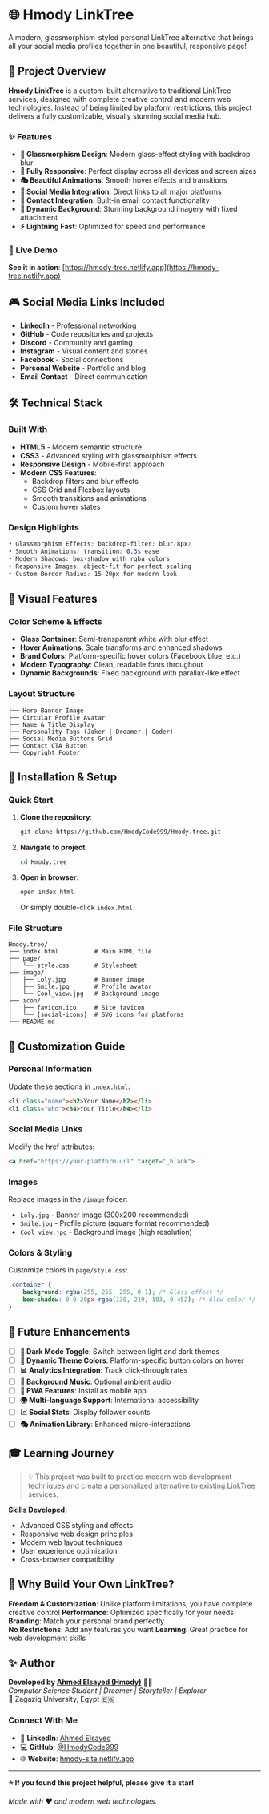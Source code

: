 # 🌐 Hmody LinkTree

A modern, glassmorphism-styled personal LinkTree alternative that brings all your social media profiles together in one beautiful, responsive page!

## 🎯 Project Overview

**Hmody LinkTree** is a custom-built alternative to traditional LinkTree services, designed with complete creative control and modern web technologies. Instead of being limited by platform restrictions, this project delivers a fully customizable, visually stunning social media hub.

### ✨ Features
- **🎨 Glassmorphism Design**: Modern glass-effect styling with backdrop blur
- **📱 Fully Responsive**: Perfect display across all devices and screen sizes
- **🎭 Beautiful Animations**: Smooth hover effects and transitions
- **🔗 Social Media Integration**: Direct links to all major platforms
- **📧 Contact Integration**: Built-in email contact functionality
- **🌄 Dynamic Background**: Stunning background imagery with fixed attachment
- **⚡ Lightning Fast**: Optimized for speed and performance

### 🌟 Live Demo
**See it in action**: [https://hmody-tree.netlify.app](https://hmody-tree.netlify.app)

## 🎮 Social Media Links Included

- **LinkedIn** - Professional networking
- **GitHub** - Code repositories and projects
- **Discord** - Community and gaming
- **Instagram** - Visual content and stories  
- **Facebook** - Social connections
- **Personal Website** - Portfolio and blog
- **Email Contact** - Direct communication

## 🛠️ Technical Stack

### Built With
- **HTML5** - Modern semantic structure
- **CSS3** - Advanced styling with glassmorphism effects
- **Responsive Design** - Mobile-first approach
- **Modern CSS Features**:
  - Backdrop filters and blur effects
  - CSS Grid and Flexbox layouts
  - Smooth transitions and animations
  - Custom hover states

### Design Highlights
```css
• Glassmorphism Effects: backdrop-filter: blur(8px)
• Smooth Animations: transition: 0.3s ease
• Modern Shadows: box-shadow with rgba colors
• Responsive Images: object-fit for perfect scaling
• Custom Border Radius: 15-20px for modern look
```

## 🎨 Visual Features

### Color Scheme & Effects
- **Glass Container**: Semi-transparent white with blur effect
- **Hover Animations**: Scale transforms and enhanced shadows
- **Brand Colors**: Platform-specific hover colors (Facebook blue, etc.)
- **Modern Typography**: Clean, readable fonts throughout
- **Dynamic Backgrounds**: Fixed background with parallax-like effect

### Layout Structure
```
├── Hero Banner Image
├── Circular Profile Avatar
├── Name & Title Display
├── Personality Tags (Joker | Dreamer | Coder)
├── Social Media Buttons Grid
├── Contact CTA Button
└── Copyright Footer
```

## 🚀 Installation & Setup

### Quick Start
1. **Clone the repository**:
   ```bash
   git clone https://github.com/HmodyCode999/Hmody.tree.git
   ```

2. **Navigate to project**:
   ```bash
   cd Hmody.tree
   ```

3. **Open in browser**:
   ```bash
   open index.html
   ```
   Or simply double-click `index.html`

### File Structure
```
Hmody.tree/
├── index.html          # Main HTML file
├── page/
│   └── style.css       # Stylesheet
├── image/
│   ├── Loly.jpg        # Banner image
│   ├── Smile.jpg       # Profile avatar
│   └── Cool_view.jpg   # Background image
├── icon/
│   ├── favicon.ico     # Site favicon
│   └── [social-icons]  # SVG icons for platforms
└── README.md
```

## 🎯 Customization Guide

### Personal Information
Update these sections in `index.html`:
```html
<li class="name"><h2>Your Name</h2></li>
<li class="who"><h4>Your Title</h4></li>
```

### Social Media Links
Modify the href attributes:
```html
<a href="https://your-platform-url" target="_blank">
```

### Images
Replace images in the `/image` folder:
- `Loly.jpg` - Banner image (300x200 recommended)
- `Smile.jpg` - Profile picture (square format recommended)
- `Cool_view.jpg` - Background image (high resolution)

### Colors & Styling
Customize colors in `page/style.css`:
```css
.container {
    background: rgba(255, 255, 255, 0.1); /* Glass effect */
    box-shadow: 0 0 20px rgba(130, 219, 103, 0.452); /* Glow color */
}
```

## 🔮 Future Enhancements

- [ ] **🌙 Dark Mode Toggle**: Switch between light and dark themes
- [ ] **🎨 Dynamic Theme Colors**: Platform-specific button colors on hover
- [ ] **📊 Analytics Integration**: Track click-through rates
- [ ] **🎵 Background Music**: Optional ambient audio
- [ ] **📱 PWA Features**: Install as mobile app
- [ ] **🌍 Multi-language Support**: International accessibility
- [ ] **📈 Social Stats**: Display follower counts
- [ ] **🎭 Animation Library**: Enhanced micro-interactions

## 🎓 Learning Journey

> 💡 This project was built to practice modern web development techniques and create a personalized alternative to existing LinkTree services.

**Skills Developed:**
- Advanced CSS styling and effects
- Responsive web design principles
- Modern web layout techniques
- User experience optimization
- Cross-browser compatibility

## 🌟 Why Build Your Own LinkTree?

**Freedom & Customization**: Unlike platform limitations, you have complete creative control
**Performance**: Optimized specifically for your needs
**Branding**: Match your personal brand perfectly  
**No Restrictions**: Add any features you want
**Learning**: Great practice for web development skills

## ✨ Author

**Developed by [Ahmed Elsayed (Hmody)](https://github.com/HmodyCode999)** 👨‍💻  
*Computer Science Student | Dreamer | Storyteller | Explorer*  
📍 Zagazig University, Egypt 🇪🇬

### Connect With Me
- 🔗 **LinkedIn**: [Ahmed Elsayed](https://www.linkedin.com/in/ahmed-elsayed-578892349)
- 💻 **GitHub**: [@HmodyCode999](https://github.com/HmodyCode999)
- 🌐 **Website**: [hmody-site.netlify.app](https://hmody-site.netlify.app)

---

**⭐ If you found this project helpful, please give it a star!**

*Made with ❤️ and modern web technologies.*
